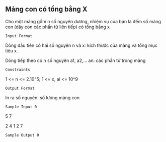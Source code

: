 ## Mảng con có tổng bằng X
Cho một mảng gồm n số nguyên dương, nhiệm vụ của bạn là đếm số mảng con (dãy con các phần tử liên tiếp) có tổng bằng x

`Input Format`

Dòng đầu tiên có hai số nguyên n và x: kích thước của mảng và tổng mục tiêu x.

Dòng tiếp theo có n số nguyên a1, a2,... an: các phần tử trong mảng 

`Constraints`

1 <= n <= 2.10^5; 1 <= x, ai <= 10^9  

`Output Format`

In ra số nguyên: số lượng mảng con

`Sample Input 0`

5 7

2 4 1 2 7

`Sample Output 0`

